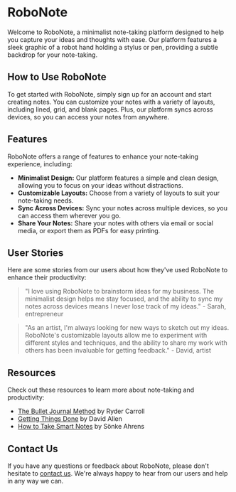 <!--font:Great Vibes-->

# RoboNote

Welcome to RoboNote, a minimalist note-taking platform designed to help you capture your ideas and thoughts with ease. Our platform features a sleek graphic of a robot hand holding a stylus or pen, providing a subtle backdrop for your note-taking.

## How to Use RoboNote

To get started with RoboNote, simply sign up for an account and start creating notes. You can customize your notes with a variety of layouts, including lined, grid, and blank pages. Plus, our platform syncs across devices, so you can access your notes from anywhere.

## Features

RoboNote offers a range of features to enhance your note-taking experience, including:

- **Minimalist Design:** Our platform features a simple and clean design, allowing you to focus on your ideas without distractions.
- **Customizable Layouts:** Choose from a variety of layouts to suit your note-taking needs.
- **Sync Across Devices:** Sync your notes across multiple devices, so you can access them wherever you go.
- **Share Your Notes:** Share your notes with others via email or social media, or export them as PDFs for easy printing.

## User Stories

Here are some stories from our users about how they've used RoboNote to enhance their productivity:

> "I love using RoboNote to brainstorm ideas for my business. The minimalist design helps me stay focused, and the ability to sync my notes across devices means I never lose track of my ideas." - Sarah, entrepreneur

> "As an artist, I'm always looking for new ways to sketch out my ideas. RoboNote's customizable layouts allow me to experiment with different styles and techniques, and the ability to share my work with others has been invaluable for getting feedback." - David, artist

## Resources

Check out these resources to learn more about note-taking and productivity:

- [The Bullet Journal Method](#) by Ryder Carroll
- [Getting Things Done](#) by David Allen
- [How to Take Smart Notes](#) by Sönke Ahrens

## Contact Us

If you have any questions or feedback about RoboNote, please don't hesitate to [contact us](#). We're always happy to hear from our users and help in any way we can.

<!--

Write me content for website with wallpaper which alt text is:

"A wallpaper featuring a minimalist graphic of a robot hand holding a stylus or pen, with a space for taking notes or sketching ideas."

The name/title of the page should not be 1:1 copy of the alt text but rather a real content of the website which is using this wallpaper.

- Use markdown format 
- Start with heading
- Heading should be short and concise
- The content should look like a real website 
- The website should not be about the wallpaper, wallpaper is just a related background
- Heading should be contain work "wallpaper" or "background"
- Include real sections like references, contact, user stories, etc. use things relevant to the page purpose.
- Feel free to use structure like headings, bullets, numbering, blockquotes, paragraphs, horizontal lines, etc.
- You can use formatting like bold or _italic_
- You can include UTF-8 emojis
- Links should be only #hash anchors (and you can refer to the document itself)
- Do not include images


---


# RoboNote - A Minimalist Note-Taking Wallpaper

Welcome to RoboNote, a platform for taking notes and sketching ideas with a minimalist touch. Our website features a wallpaper that showcases a robot hand holding a stylus or pen, providing you with the perfect background to jot down your thoughts.

## How to Use the Wallpaper

To use our wallpaper, simply right-click on the image and select "Set as Desktop Background." You can also save the image to your device and set it as your lock screen or home screen background.

## Features

RoboNote offers a range of features to enhance your note-taking experience, including:

- **Minimalist Design:** Our platform features a simple and clean design, allowing you to focus on your ideas without distractions.
- **Customizable Layouts:** Choose from a variety of layouts to suit your note-taking needs, including lined, grid, and blank pages.
- **Sync Across Devices:** Sync your notes across multiple devices, so you can access them wherever you go.
- **Share Your Notes:** Share your notes with others via email or social media, or export them as PDFs for easy printing.

## User Stories

Here are some stories from our users about how they've used RoboNote to enhance their productivity:

> "I love using RoboNote to brainstorm ideas for my business. The minimalist design helps me stay focused, and the ability to sync my notes across devices means I never lose track of my ideas." - Sarah, entrepreneur

> "As an artist, I'm always looking for new ways to sketch out my ideas. RoboNote's customizable layouts allow me to experiment with different styles and techniques, and the ability to share my work with others has been invaluable for getting feedback." - David, artist

## References

Check out these resources to learn more about note-taking and productivity:

- [The Bullet Journal Method](#) by Ryder Carroll
- [Getting Things Done](#) by David Allen
- [How to Take Smart Notes](#) by Sönke Ahrens

## Contact Us

If you have any questions or feedback about RoboNote, please don't hesitate to [contact us](#). We're always happy to hear from our users and help in any way we can.


---


Heading should not include word "wallpaper". The website should not be about the wallpaper itself, wallpaper is just a related background, rewrite whole content.


---


# RoboNote - A Minimalist Note-Taking Platform

Welcome to RoboNote, a minimalist note-taking platform designed to help you capture your ideas and thoughts with ease. Our platform features a sleek graphic of a robot hand holding a stylus or pen, providing a subtle backdrop for your note-taking.

## How to Use RoboNote

To get started with RoboNote, simply sign up for an account and start creating notes. You can customize your notes with a variety of layouts, including lined, grid, and blank pages. Plus, our platform syncs across devices, so you can access your notes from anywhere.

## Features

RoboNote offers a range of features to enhance your note-taking experience, including:

- **Minimalist Design:** Our platform features a simple and clean design, allowing you to focus on your ideas without distractions.
- **Customizable Layouts:** Choose from a variety of layouts to suit your note-taking needs.
- **Sync Across Devices:** Sync your notes across multiple devices, so you can access them wherever you go.
- **Share Your Notes:** Share your notes with others via email or social media, or export them as PDFs for easy printing.

## User Stories

Here are some stories from our users about how they've used RoboNote to enhance their productivity:

> "I love using RoboNote to brainstorm ideas for my business. The minimalist design helps me stay focused, and the ability to sync my notes across devices means I never lose track of my ideas." - Sarah, entrepreneur

> "As an artist, I'm always looking for new ways to sketch out my ideas. RoboNote's customizable layouts allow me to experiment with different styles and techniques, and the ability to share my work with others has been invaluable for getting feedback." - David, artist

## Resources

Check out these resources to learn more about note-taking and productivity:

- [The Bullet Journal Method](#) by Ryder Carroll
- [Getting Things Done](#) by David Allen
- [How to Take Smart Notes](#) by Sönke Ahrens

## Contact Us

If you have any questions or feedback about RoboNote, please don't hesitate to [contact us](#). We're always happy to hear from our users and help in any way we can.

-->
